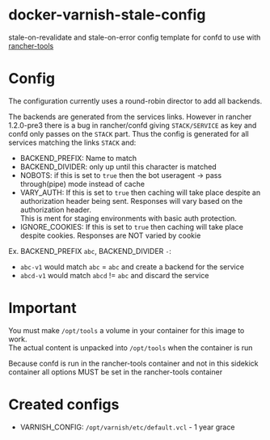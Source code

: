 # docker-varnish-stale-config
stale-on-revalidate and stale-on-error config template for confd to use with [rancher-tools](https://github.com/rawmind0/rancher-tools)

# Config
The configuration currently uses a round-robin director to add all backends.

The backends are generated from the services links. However in rancher 1.2.0-pre3 there is a bug in
rancher/confd giving `STACK/SERVICE` as key and confd only passes on the `STACK` part. Thus the config is generated
for all services matching the links `STACK` and:
- BACKEND_PREFIX: Name to match
- BACKEND_DIVIDER: only up until this character is matched  
- NOBOTS: if this is set to `true` then the bot useragent -> pass through(pipe) mode instead of cache
- VARY_AUTH: If this is set to `true` then caching will take place despite an authorization header being sent. Responses
  will vary based on the authorization header.  
  This is ment for staging environments with basic auth protection.
- IGNORE_COOKIES: If this is set to `true` then caching will take place despite cookies. Responses are NOT varied by cookie  

Ex. BACKEND_PREFIX `abc`, BACKEND_DIVIDER `-`:
- `abc-v1` would match `abc` = `abc` and create a backend for the service
- `abcd-v1` would match `abcd` != `abc` and discard the service

# Important
You must make `/opt/tools` a volume in your container for this image to work.  
The actual content is unpacked into `/opt/tools` when the container is run

Because confd is run in the rancher-tools container and not in this sidekick container all options MUST be set in the
rancher-tools container

# Created configs
- VARNISH_CONFIG: `/opt/varnish/etc/default.vcl` - 1 year grace  
